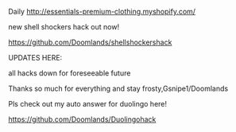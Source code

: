 Daily http://essentials-premium-clothing.myshopify.com/



new shell shockers hack out now!

https://github.com/Doomlands/shellshockershack

UPDATES HERE:

all hacks down for foreseeable future

Thanks so much for everything and stay frosty,Gsnipe1/Doomlands


Pls check out my auto answer for duolingo here!

https://github.com/Doomlands/Duolingohack


